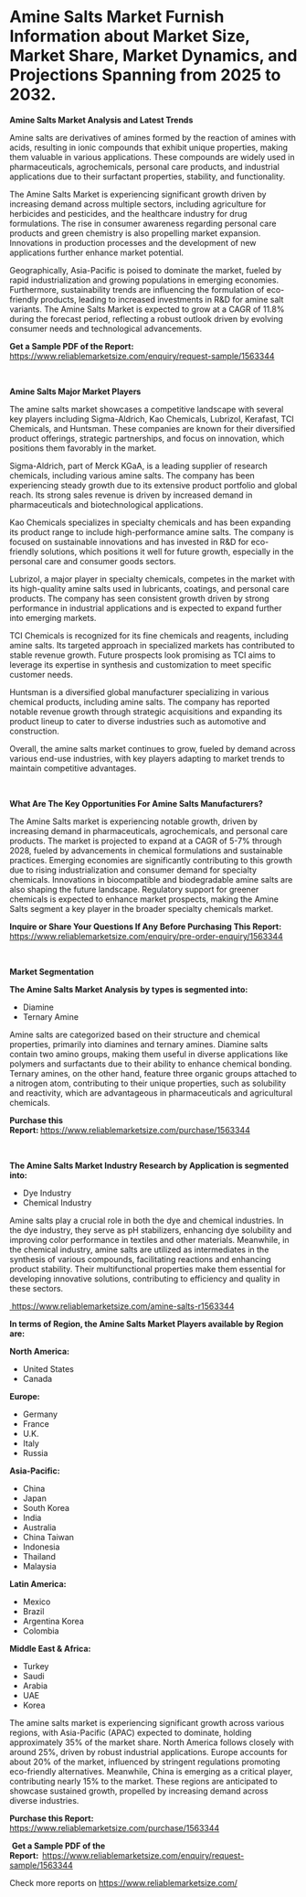 <p><h1>Amine Salts Market Furnish Information about Market Size, Market Share, Market Dynamics, and Projections Spanning from 2025 to 2032.</h1></p><p><strong>Amine Salts Market Analysis and Latest Trends</strong></p>
<p><p>Amine salts are derivatives of amines formed by the reaction of amines with acids, resulting in ionic compounds that exhibit unique properties, making them valuable in various applications. These compounds are widely used in pharmaceuticals, agrochemicals, personal care products, and industrial applications due to their surfactant properties, stability, and functionality.</p><p>The Amine Salts Market is experiencing significant growth driven by increasing demand across multiple sectors, including agriculture for herbicides and pesticides, and the healthcare industry for drug formulations. The rise in consumer awareness regarding personal care products and green chemistry is also propelling market expansion. Innovations in production processes and the development of new applications further enhance market potential.</p><p>Geographically, Asia-Pacific is poised to dominate the market, fueled by rapid industrialization and growing populations in emerging economies. Furthermore, sustainability trends are influencing the formulation of eco-friendly products, leading to increased investments in R&D for amine salt variants. The Amine Salts Market is expected to grow at a CAGR of 11.8% during the forecast period, reflecting a robust outlook driven by evolving consumer needs and technological advancements.</p></p>
<p><strong>Get a Sample PDF of the Report:&nbsp;</strong> <a href="https://www.reliablemarketsize.com/enquiry/request-sample/1563344?utm_campaign=2260&utm_medium=2&utm_source=Github&utm_content=ia&utm_term=30012025&utm_id=amine-salts">https://www.reliablemarketsize.com/enquiry/request-sample/1563344</a></p>
<p>&nbsp;</p>
<p><strong>Amine Salts Major Market Players</strong></p>
<p><p>The amine salts market showcases a competitive landscape with several key players including Sigma-Aldrich, Kao Chemicals, Lubrizol, Kerafast, TCI Chemicals, and Huntsman. These companies are known for their diversified product offerings, strategic partnerships, and focus on innovation, which positions them favorably in the market.</p><p>Sigma-Aldrich, part of Merck KGaA, is a leading supplier of research chemicals, including various amine salts. The company has been experiencing steady growth due to its extensive product portfolio and global reach. Its strong sales revenue is driven by increased demand in pharmaceuticals and biotechnological applications.</p><p>Kao Chemicals specializes in specialty chemicals and has been expanding its product range to include high-performance amine salts. The company is focused on sustainable innovations and has invested in R&D for eco-friendly solutions, which positions it well for future growth, especially in the personal care and consumer goods sectors.</p><p>Lubrizol, a major player in specialty chemicals, competes in the market with its high-quality amine salts used in lubricants, coatings, and personal care products. The company has seen consistent growth driven by strong performance in industrial applications and is expected to expand further into emerging markets.</p><p>TCI Chemicals is recognized for its fine chemicals and reagents, including amine salts. Its targeted approach in specialized markets has contributed to stable revenue growth. Future prospects look promising as TCI aims to leverage its expertise in synthesis and customization to meet specific customer needs.</p><p>Huntsman is a diversified global manufacturer specializing in various chemical products, including amine salts. The company has reported notable revenue growth through strategic acquisitions and expanding its product lineup to cater to diverse industries such as automotive and construction. </p><p>Overall, the amine salts market continues to grow, fueled by demand across various end-use industries, with key players adapting to market trends to maintain competitive advantages.</p></p>
<p>&nbsp;</p>
<p><strong>What Are The Key Opportunities For Amine Salts Manufacturers?</strong></p>
<p><p>The Amine Salts market is experiencing notable growth, driven by increasing demand in pharmaceuticals, agrochemicals, and personal care products. The market is projected to expand at a CAGR of 5-7% through 2028, fueled by advancements in chemical formulations and sustainable practices. Emerging economies are significantly contributing to this growth due to rising industrialization and consumer demand for specialty chemicals. Innovations in biocompatible and biodegradable amine salts are also shaping the future landscape. Regulatory support for greener chemicals is expected to enhance market prospects, making the Amine Salts segment a key player in the broader specialty chemicals market.</p></p>
<p><strong>Inquire or Share Your Questions If Any Before Purchasing This Report:</strong> <a href="https://www.reliablemarketsize.com/enquiry/pre-order-enquiry/1563344?utm_campaign=2260&utm_medium=2&utm_source=Github&utm_content=ia&utm_term=30012025&utm_id=amine-salts">https://www.reliablemarketsize.com/enquiry/pre-order-enquiry/1563344</a></p>
<p>&nbsp;</p>
<p><strong>Market Segmentation</strong></p>
<p><strong>The Amine Salts Market Analysis by types is segmented into:</strong></p>
<p><ul><li>Diamine</li><li>Ternary Amine</li></ul></p>
<p><p>Amine salts are categorized based on their structure and chemical properties, primarily into diamines and ternary amines. Diamine salts contain two amino groups, making them useful in diverse applications like polymers and surfactants due to their ability to enhance chemical bonding. Ternary amines, on the other hand, feature three organic groups attached to a nitrogen atom, contributing to their unique properties, such as solubility and reactivity, which are advantageous in pharmaceuticals and agricultural chemicals.</p></p>
<p><strong>Purchase this Report:&nbsp;</strong><a href="https://www.reliablemarketsize.com/purchase/1563344?utm_campaign=2260&utm_medium=2&utm_source=Github&utm_content=ia&utm_term=30012025&utm_id=amine-salts">https://www.reliablemarketsize.com/purchase/1563344</a></p>
<p>&nbsp;</p>
<p><strong>The Amine Salts Market Industry Research by Application is segmented into:</strong></p>
<p><ul><li>Dye Industry</li><li>Chemical Industry</li></ul></p>
<p><p>Amine salts play a crucial role in both the dye and chemical industries. In the dye industry, they serve as pH stabilizers, enhancing dye solubility and improving color performance in textiles and other materials. Meanwhile, in the chemical industry, amine salts are utilized as intermediates in the synthesis of various compounds, facilitating reactions and enhancing product stability. Their multifunctional properties make them essential for developing innovative solutions, contributing to efficiency and quality in these sectors.</p></p>
<p><a href="https://www.reliablemarketsize.com/amine-salts-r1563344?utm_campaign=2260&utm_medium=2&utm_source=Github&utm_content=ia&utm_term=30012025&utm_id=amine-salts">&nbsp;https://www.reliablemarketsize.com/amine-salts-r1563344</a></p>
<p><strong>In terms of Region, the Amine Salts Market Players available by Region are:</strong></p>
<p>
    <p> <strong> North America: </strong>
        <ul>
            <li>United States</li>
            <li>Canada</li>
        </ul>
        </p> 
    <p> <strong> Europe: </strong>
        <ul>
            <li>Germany</li>
            <li>France</li>
            <li>U.K.</li>
            <li>Italy</li>
            <li>Russia</li>
        </ul>
        </p> 
    <p> <strong> Asia-Pacific: </strong>
        <ul>
            <li>China</li>
            <li>Japan</li>
            <li>South Korea</li>
            <li>India</li>
            <li>Australia</li>
            <li>China Taiwan</li>
            <li>Indonesia</li>
            <li>Thailand</li>
            <li>Malaysia</li>
        </ul>
        </p> 
    <p> <strong> Latin America: </strong>
        <ul>
            <li>Mexico</li>
            <li>Brazil</li>
            <li>Argentina Korea</li>
            <li>Colombia</li>
        </ul>
        </p> 
    <p> <strong> Middle East & Africa: </strong>
        <ul>
            <li>Turkey</li>
            <li>Saudi</li>
            <li>Arabia</li>
            <li>UAE</li>
            <li>Korea</li>
        </ul>
    </p>
    </p>
<p><p>The amine salts market is experiencing significant growth across various regions, with Asia-Pacific (APAC) expected to dominate, holding approximately 35% of the market share. North America follows closely with around 25%, driven by robust industrial applications. Europe accounts for about 20% of the market, influenced by stringent regulations promoting eco-friendly alternatives. Meanwhile, China is emerging as a critical player, contributing nearly 15% to the market. These regions are anticipated to showcase sustained growth, propelled by increasing demand across diverse industries.</p></p>
<p><strong>Purchase this Report: </strong><a href="https://www.reliablemarketsize.com/purchase/1563344?utm_campaign=2260&utm_medium=2&utm_source=Github&utm_content=ia&utm_term=30012025&utm_id=amine-salts">https://www.reliablemarketsize.com/purchase/1563344</a></p>
<p>&nbsp;<strong>Get a Sample PDF of the Report:&nbsp;&nbsp;</strong><a href="https://www.reliablemarketsize.com/enquiry/request-sample/1563344?utm_campaign=2260&utm_medium=2&utm_source=Github&utm_content=ia&utm_term=30012025&utm_id=amine-salts">https://www.reliablemarketsize.com/enquiry/request-sample/1563344</a></p>
<p><strong></strong></p>
<p>Check more reports on <a href="https://www.reliablemarketsize.com/?utm_campaign=2260&utm_medium=2&utm_source=Github&utm_content=ia&utm_term=30012025&utm_id=amine-salts">https://www.reliablemarketsize.com/</a></p>